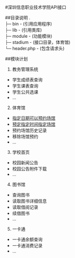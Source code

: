 #深圳信息职业技术学院API接口

##目录说明
.  
├─ bin - (引用应用程序)  
├─ lib - (引用类库)  
├─ module - (功能模块)  
├─ stadium - (接口目录，体育馆)  
└─ header.php - (包含请求头)  

##模块计划
1. 教务管理系统
 - 学生成绩表查询
 - 学生课表查询
 - 学生公共选课
 - ...
2. 体育馆
 - [指定日期可以预约场馆](http://api.sxisa.org/stadium/query.php?k=1&d=2015-10-25)
 - [预定指定时间指定场馆](http://api.sxisa.org/stadium/order.php?u=1501090146&p=123456&n=229&t=09:30-10:30&d=2015-10-20)
 - 预约场馆历史记录
 - 移除场馆预约
 - ...
3. 学校首页
 - 校园新闻公告
 - 校园公告附件下载
 - ...
4. 图书馆
 - 查询图书
 - 读取图书详细信息
 - 读取借阅记录
 - 续借图书
 - ...
5. 一卡通
 - 一卡通余额查询
 - 一卡通消费记录
 - ...